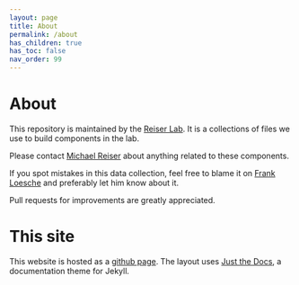 ```yaml
---
layout: page
title: About
permalink: /about
has_children: true
has_toc: false
nav_order: 99
---
```


# About

This repository is maintained by the [Reiser Lab](https://www.janelia.org/lab/reiser-lab). It is a collections of files we use to build components in the lab.

Please contact [Michael Reiser](https://www.janelia.org/people/michael-reiser) about anything related to these components.

If you spot mistakes in this data collection, feel free to blame it on [Frank Loesche](https://www.janelia.org/people/frank-loesche) and preferably let him know about it.

Pull requests for improvements are greatly appreciated.

# This site

This website is hosted as a [github page](https://pages.github.com/). The layout uses [Just the Docs](https://github.com/pmarsceill/just-the-docs), a documentation theme for Jekyll.
